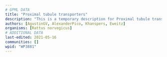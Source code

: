 ```yaml
---
# GPML DATA
title: "Proximal tubule transporters"
description: "This is a temporary description for Proximal tubule transporters"
authors: [AgustinGV, AlexanderPico, Khanspers, Eweitz]
organisms: [Rattus norvegicus]
# ADDITIONAL DATA
last-edited: 2021-05-16
communities: []
wpid: "WP3881"
---
```

